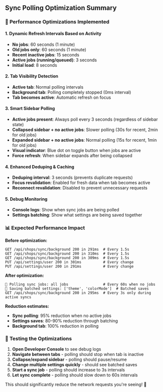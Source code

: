 ## Sync Polling Optimization Summary

### 🚀 **Performance Optimizations Implemented**

#### 1. **Dynamic Refresh Intervals Based on Activity**
- **No jobs**: 60 seconds (1 minute)
- **Old jobs only**: 60 seconds (1 minute) 
- **Recent inactive jobs**: 15 seconds
- **Active jobs (running/queued)**: 3 seconds
- **Initial load**: 8 seconds

#### 2. **Tab Visibility Detection**
- **Active tab**: Normal polling intervals
- **Background tab**: Polling completely stopped (0ms interval)
- **Tab becomes active**: Automatic refresh on focus

#### 3. **Smart Sidebar Polling**
- **Active jobs present**: Always poll every 3 seconds (regardless of sidebar state)
- **Collapsed sidebar + no active jobs**: Slower polling (30s for recent, 2min for old jobs)
- **Expanded sidebar + no active jobs**: Normal polling (15s for recent, 1min for old jobs)
- **Visual indicator**: Blue dot on toggle button when jobs are active
- **Force refresh**: When sidebar expands after being collapsed

#### 4. **Enhanced Deduping & Caching**
- **Deduping interval**: 3 seconds (prevents duplicate requests)
- **Focus revalidation**: Enabled for fresh data when tab becomes active
- **Reconnect revalidation**: Disabled to prevent unnecessary requests

#### 5. **Debug Monitoring**
- **Console logs**: Show when sync jobs are being polled
- **Settings batching**: Show what settings are being saved together

### 📊 **Expected Performance Impact**

**Before optimization:**
```
GET /api/shops/sync/background 200 in 291ms  # Every 1.5s
GET /api/shops/sync/background 200 in 310ms  # Every 1.5s  
GET /api/shops/sync/background 200 in 309ms  # Every 1.5s
PUT /api/settings/user 200 in 301ms          # Every change
PUT /api/settings/user 200 in 291ms          # Every change
```

**After optimization:**
```
🔄 Polling sync jobs: all jobs                # Every 60s when no jobs
💾 Saving batched settings: ['theme', 'colorMode']  # Batched saves
GET /api/shops/sync/background 200 in 295ms  # Every 3s only during active syncs
```

**Reduction estimates:**
- **Sync polling**: 95% reduction when no active jobs
- **Settings saves**: 80-90% reduction through batching
- **Background tab**: 100% reduction in polling

### 🧪 **Testing the Optimizations**

1. **Open Developer Console** to see debug logs
2. **Navigate between tabs** - polling should stop when tab is inactive
3. **Collapse/expand sidebar** - polling should pause/resume
4. **Change multiple settings quickly** - should see batched saves
5. **Start a sync job** - polling should increase to 3s intervals
6. **Let sync complete** - polling should slow down to 60s intervals

This should significantly reduce the network requests you're seeing! 🎉
